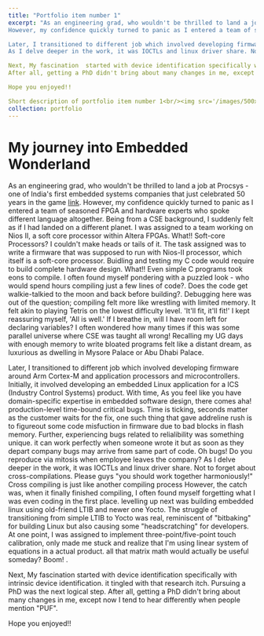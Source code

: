 ```yaml
---
title: "Portfolio item number 1"
excerpt: "As an engineering grad, who wouldn't be thrilled to land a job at Procsys - one of India's first embedded systems companies that just celebrated 50 years in the game [link](https://www.newindianexpress.com/states/karnataka/2023/Dec/21/one-of-indias-first-computer-companies-this-bengaluru-firm-turns-50-2643504.html). 
However, my confidence quickly turned to panic as I entered a team of seasoned FPGA and hardware experts who spoke different language altogether. Being from a CSE background, I suddenly felt as if I had landed on a different planet. I was assigned to a team working on Nios II, a soft core processor within Altera FPGAs. What!! Soft-core Processors? I couldn't make heads or tails of it. The task assigned was to write a firmware that was supposed to run with Nios-II processor, which itself is a soft-core processor. Buidling and testing my C code would require to build complete hardware design. What!! Even simple C programs took eons to compile. I often found myself pondering with a puzzled look - who would spend hours compiling just a few lines of code?.  Does the code get walkie-talkied to the moon and back before building?. Debugging here was out of the question; compiling felt more like wrestling with limited memory.  It felt akin to playing Tetris on the lowest difficulty level. 'It'll fit, it'll fit!' I kept reassuring myself, 'All is well.' If I breathe in, will I have room left for declaring variables? I often wondered how many times if this was some parallel universe where CSE was taught all wrong! Recalling my UG days with enough memory to write bloated programs felt like a distant dream, as luxurious as dwelling in Mysore Palace or Abu Dhabi Palace.

Later, I transitioned to different job which involved developing firmware around Arm Cortex-M and  application processors and microcontrollers. Initially, it involved developing an embedded Linux application for a ICS (Industry Control Systems) product. With time, As you feel like you have  domain-specific expertise  in embedded software design, there comes aha! production-level time-bound critical bugs. Time is ticking, seconds matter as the customer waits for the fix, one such thing that gave addreline rush is to figureout  some code misfuction in firmware  due to bad blocks in flash memory. Further, experiencing bugs related to  relialibility was something unique. it can work perfectly when someone wrote it but as soon as they depart company bugs may arrive from same part of code. Oh bugs!  Do you reproduce via mitosis when employee leaves the company? 
As I delve deeper in the work, it was IOCTLs and linux driver share. Not to forget about cross-compilations. Please guys "you should  work together harmoniously!" Cross compiling is just like another compiling process However, the catch was, when it finally finished compiling, I often found myself forgetting what I was even coding in the first place. levelling up next was  building embedded linux using old-friend LTIB and newer one Yocto. The struggle of transitioning from simple LTIB to Yocto was real, reminiscent of "bitbaking" for building Linux but also causing some "headscratching" for developers. At one point, I was assigned to implement three-point/five-point touch calibration, only made me stuck and realize  that I'm using linear system of equations in a actual product. all that matrix math would actually be useful someday? Boom! . 

Next, My fascination  started with device identification specifically with intrinsic device identification. it tingled with that research itch.  Pursuing a PhD was the next logical step. 
After all, getting a PhD didn't bring about many changes in me, except now I tend to hear differently when people mention "PUF".

Hope you enjoyed!!

Short description of portfolio item number 1<br/><img src='/images/500x300.png'>"
collection: portfolio
---
```




My journey into Embedded Wonderland
======
As an engineering grad, who wouldn't be thrilled to land a job at Procsys - one of India's first embedded systems companies that just celebrated 50 years in the game [link](https://www.newindianexpress.com/states/karnataka/2023/Dec/21/one-of-indias-first-computer-companies-this-bengaluru-firm-turns-50-2643504.html). 
However, my confidence quickly turned to panic as I entered a team of seasoned FPGA and hardware experts who spoke different language altogether. Being from a CSE background, I suddenly felt as if I had landed on a different planet. I was assigned to a team working on Nios II, a soft core processor within Altera FPGAs. What!! Soft-core Processors? I couldn't make heads or tails of it. The task assigned was to write a firmware that was supposed to run with Nios-II processor, which itself is a soft-core processor. Buidling and testing my C code would require to build complete hardware design. What!! Even simple C programs took eons to compile. I often found myself pondering with a puzzled look - who would spend hours compiling just a few lines of code?.  Does the code get walkie-talkied to the moon and back before building?. Debugging here was out of the question; compiling felt more like wrestling with limited memory.  It felt akin to playing Tetris on the lowest difficulty level. 'It'll fit, it'll fit!' I kept reassuring myself, 'All is well.' If I breathe in, will I have room left for declaring variables? I often wondered how many times if this was some parallel universe where CSE was taught all wrong! Recalling my UG days with enough memory to write bloated programs felt like a distant dream, as luxurious as dwelling in Mysore Palace or Abu Dhabi Palace.

Later, I transitioned to different job which involved developing firmware around Arm Cortex-M and  application processors and microcontrollers. Initially, it involved developing an embedded Linux application for a ICS (Industry Control Systems) product. With time, As you feel like you have  domain-specific expertise  in embedded software design, there comes aha! production-level time-bound critical bugs. Time is ticking, seconds matter as the customer waits for the fix, one such thing that gave addreline rush is to figureout  some code misfuction in firmware  due to bad blocks in flash memory. Further, experiencing bugs related to  relialibility was something unique. it can work perfectly when someone wrote it but as soon as they depart company bugs may arrive from same part of code. Oh bugs!  Do you reproduce via mitosis when employee leaves the company? 
As I delve deeper in the work, it was IOCTLs and linux driver share. Not to forget about cross-compilations. Please guys "you should  work together harmoniously!" Cross compiling is just like another compiling process However, the catch was, when it finally finished compiling, I often found myself forgetting what I was even coding in the first place. levelling up next was  building embedded linux using old-friend LTIB and newer one Yocto. The struggle of transitioning from simple LTIB to Yocto was real, reminiscent of "bitbaking" for building Linux but also causing some "headscratching" for developers. At one point, I was assigned to implement three-point/five-point touch calibration, only made me stuck and realize  that I'm using linear system of equations in a actual product. all that matrix math would actually be useful someday? Boom! . 

Next, My fascination  started with device identification specifically with intrinsic device identification. it tingled with that research itch.  Pursuing a PhD was the next logical step. 
After all, getting a PhD didn't bring about many changes in me, except now I tend to hear differently when people mention "PUF".

Hope you enjoyed!!

